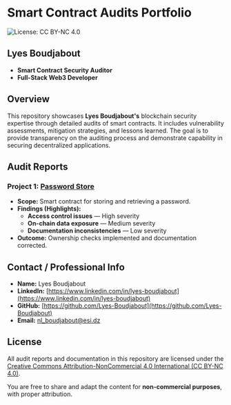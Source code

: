 # Smart Contract Audits Portfolio

![License: CC BY-NC 4.0](https://img.shields.io/badge/License-CC%20BY--NC%204.0-lightgrey.svg)

## Lyes Boudjabout

-  **Smart Contract Security Auditor** <br clear="both" />
-  **Full-Stack Web3 Developer** <br clear="both" />

## Overview
This repository showcases **Lyes Boudjabout's** blockchain security expertise through detailed audits of smart contracts. It includes vulnerability assessments, mitigation strategies, and lessons learned. The goal is to provide transparency on the auditing process and demonstrate capability in securing decentralized applications.

## Audit Reports
### Project 1: [Password Store](https://github.com/Cyfrin/3-passwordstore-audit)
- **Scope:** Smart contract for storing and retrieving a password.  
- **Findings (Highlights):**  
  - **Access control issues** — High severity  
  - **On-chain data exposure** — Medium severity  
  - **Documentation inconsistencies** — Low severity  
- **Outcome:** Ownership checks implemented and documentation corrected.

## Contact / Professional Info
- **Name:** Lyes Boudjabout  
- **LinkedIn:** [https://www.linkedin.com/in/lyes-boudjabout](https://www.linkedin.com/in/lyes-boudjabout)  
- **GitHub:** [https://github.com/Lyes-Boudjabout](https://github.com/Lyes-Boudjabout)  
- **Email:** [nl_boudjabout@esi.dz](mailto:nl_boudjabout@esi.dz)  

## License
All audit reports and documentation in this repository are licensed under the  
[Creative Commons Attribution-NonCommercial 4.0 International (CC BY-NC 4.0)](https://creativecommons.org/licenses/by-nc/4.0/).  

You are free to share and adapt the content for **non-commercial purposes**, with proper attribution.
